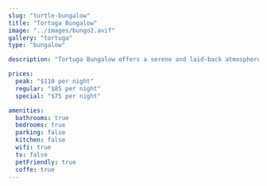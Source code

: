 ```yaml
---
slug: "turtle-bungalow"
title: "Tortuga Bungalow"
image: "../images/bungo2.avif"
gallery: "tortuga"
type: "bungalow"

description: "Tortuga Bungalow offers a serene and laid-back atmosphere with direct access to the beach. Featuring a rustic design, a cozy bedroom, and a spacious private bathroom, it's the ideal choice for couples or solo travelers who want to unwind and enjoy the tranquility of Playa Blanca."

prices:
  peak: "$110 per night"
  regular: "$85 per night"
  special: "$75 per night"

amenities:
  bathrooms: true
  bedrooms: true
  parking: false
  kitchen: false
  wifi: true
  tv: false
  petFriendly: true
  coffe: true
---
```

